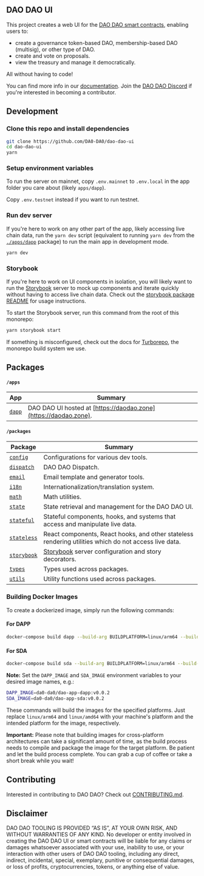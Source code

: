 ## DAO DAO UI

This project creates a web UI for the [DAO DAO smart
contracts](https://github.com/DA0-DA0/dao-contracts), enabling users to:

- create a governance token-based DAO, membership-based DAO (multisig), or other
  type of DAO.
- create and vote on proposals.
- view the treasury and manage it democratically.

All without having to code!

You can find more info in our [documentation](https://docs.daodao.zone). Join
the [DAO DAO Discord](https://discord.daodao.zone) if you're interested in
becoming a contributor.

## Development

### Clone this repo and install dependencies

```bash
git clone https://github.com/DA0-DA0/dao-dao-ui
cd dao-dao-ui
yarn
```

### Setup environment variables

To run the server on mainnet, copy `.env.mainnet` to `.env.local` in the app
folder you care about (likely `apps/dapp`).

Copy `.env.testnet` instead if you want to run testnet.

### Run dev server

If you're here to work on any other part of the app, likely accessing live chain
data, run the `yarn dev` script (equivalent to running `yarn dev` from the
[`./apps/dapp`](./apps/dapp) package) to run the main app in development mode.

```bash
yarn dev
```

### Storybook

If you're here to work on UI components in isolation, you will likely want to
run the [Storybook](https://storybook.js.org/) server to mock up components and
iterate quickly without having to access live chain data. Check out the
[storybook package README](./packages/storybook) for usage
instructions.

To start the Storybook server, run this command from the root of this monorepo:

```bash
yarn storybook start
```

If something is misconfigured, check out the docs for
[Turborepo](https://turborepo.org/docs), the monorepo build system we use.

## Packages

#### `/apps`

| App                   | Summary                                                          |
| --------------------- | ---------------------------------------------------------------- |
| [`dapp`](./apps/dapp) | DAO DAO UI hosted at [https://daodao.zone](https://daodao.zone). |

#### `/packages`

| Package                             | Summary                                                                                               |
| ----------------------------------- | ----------------------------------------------------------------------------------------------------- |
| [`config`](./packages/config)       | Configurations for various dev tools.                                                                 |
| [`dispatch`](./packages/dispatch)   | DAO DAO Dispatch.                                                                                     |
| [`email`](./packages/email)         | Email template and generator tools.                                                                   |
| [`i18n`](./packages/i18n)           | Internationalization/translation system.                                                              |
| [`math`](./packages/math)           | Math utilities.                                                                                       |
| [`state`](./packages/state)         | State retrieval and management for the DAO DAO UI.                                                    |
| [`stateful`](./packages/stateful)   | Stateful components, hooks, and systems that access and manipulate live data.                         |
| [`stateless`](./packages/stateless) | React components, React hooks, and other stateless rendering utilities which do not access live data. |
| [`storybook`](./packages/storybook) | [Storybook](https://storybook.js.org/) server configuration and story decorators.                     |
| [`types`](./packages/types)         | Types used across packages.                                                                           |
| [`utils`](./packages/utils)         | Utility functions used across packages.                                                               |

### Building Docker Images

To create a dockerized image, simply run the following commands:

#### For DAPP

```sh
docker-compose build dapp --build-arg BUILDPLATFORM=linux/arm64 --build-arg TARGETPLATFORM=linux/amd64
```

#### For SDA

```sh
docker-compose build sda --build-arg BUILDPLATFORM=linux/arm64 --build-arg TARGETPLATFORM=linux/amd64
```

**Note:** Set the `DAPP_IMAGE` and `SDA_IMAGE` environment variables to your desired image names, e.g.:

```bash
DAPP_IMAGE=da0-da0/dao-app-dapp:v0.0.2
SDA_IMAGE=da0-da0/dao-app-sda:v0.0.2
```

These commands will build the images for the specified platforms. Just replace `linux/arm64` and `linux/amd64` with your machine's platform and the intended platform for the image, respectively.

**Important:** Please note that building images for cross-platform architectures can take a significant amount of time, as the build process needs to compile and package the image for the target platform. Be patient and let the build process complete. You can grab a cup of coffee or take a short break while you wait!

## Contributing

Interested in contributing to DAO DAO? Check out
[CONTRIBUTING.md](./CONTRIBUTING.md).

## Disclaimer

DAO DAO TOOLING IS PROVIDED “AS IS”, AT YOUR OWN RISK, AND WITHOUT WARRANTIES OF
ANY KIND. No developer or entity involved in creating the DAO DAO UI or smart
contracts will be liable for any claims or damages whatsoever associated with
your use, inability to use, or your interaction with other users of DAO DAO
tooling, including any direct, indirect, incidental, special, exemplary,
punitive or consequential damages, or loss of profits, cryptocurrencies, tokens,
or anything else of value.
